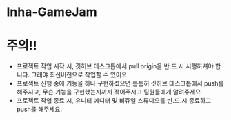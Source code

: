 # Inha-GameJam      
# 주의!!    
- 프로젝트 작업 시작 시, 깃허브 데스크톱에서 pull origin을 반.드.시 시행하셔야 합니다. 그래야 최신버전으로 작업할 수 있어요     
- 프로젝트 진행 중에 기능을 하나 구현하셨으면 틈틈히 깃허브 데스크톱에서 push를 해주시고, 무슨 기능을 구현했는지까지 적어주시고 팀원들에게 알려주세요     
- 프로젝트 작업 종료 시, 유니티 에디터 및 비쥬얼 스튜디오를 반.드.시 종료하고 push를 해주세요.    
